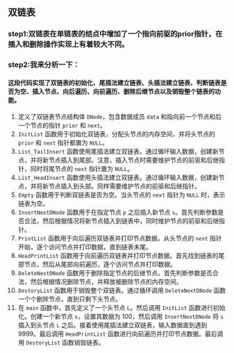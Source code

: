 ## 双链表

### step1:双链表在单链表的结点中增加了一个指向前驱的prior指针，在插入和删除操作实现上有着较大不同。

### step2:我来分析一下：

#### 这段代码实现了双链表的初始化、尾插法建立链表、头插法建立链表、判断链表是否为空、插入节点、向后遍历、向前遍历、删除后继节点以及销毁整个链表的功能。

1. 定义了双链表节点结构体 `DNode`，包含数据成员 `data` 和指向前一个节点和后一个节点的指针 `prior` 和 `next`。
2. `InitList` 函数用于初始化双链表，分配头节点的内存空间，并将头节点的 `prior` 和 `next` 指针都置为 `NULL`。
3. `List_TailInsert` 函数使用尾插法建立双链表。通过循环输入数据，创建新节点，并将新节点插入到尾部。注意，插入节点时需要维护节点的前驱和后继指针，同时将尾节点的 `next` 指针置为 `NULL`。
4. `List_HeadInsert` 函数使用头插法建立双链表。通过循环输入数据，创建新节点，并将新节点插入到头部。同样需要维护节点的前驱和后继指针。
5. `Empty` 函数用于判断双链表是否为空。当头节点的 `next` 指针为 `NULL` 时，表示链表为空。
6. `InsertNextDNode` 函数用于在指定节点 `p` 之后插入新节点 `s`。首先判断参数是否合法，然后根据情况将新节点插入到链表中，同时维护节点的前驱和后继指针。
7. `PrintList` 函数用于向后遍历双链表并打印节点数据。从头节点的 `next` 指针开始，逐个访问节点并打印数据，直到链表末尾。
8. `HeadPrintList` 函数用于向前遍历双链表并打印节点数据。首先找到链表的尾部节点，然后从尾部向前遍历，逐个访问节点并打印数据。
9. `DeleteNextDNode` 函数用于删除指定节点的后继节点。首先判断参数是否合法，然后根据情况删除节点，并释放被删除节点的内存空间。
10. `DestoryList` 函数用于销毁整个双链表。通过循环调用 `DeleteNextDNode` 函数一个个删除节点，直到只剩下头节点。
11. 在 `main` 函数中，首先定义了一个头节点 `L`。然后调用 `InitList` 函数进行初始化。创建一个新节点 `s`，设置其数据为 100，然后调用 `InsertNextDNode` 将 `s` 插入到头节点 `L` 之后。接着使用尾插法建立双链表，输入数据直到遇到 9999。最后调用 `HeadPrintList` 函数进行向前遍历并打印节点数据。最后调用 `DestoryList` 函数销毁链表。